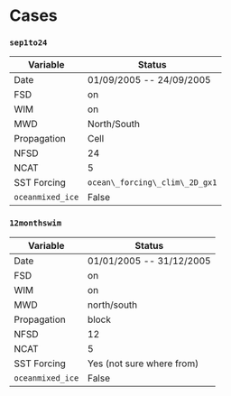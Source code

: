 # Cases

### ```sep1to24``` 
| Variable | Status |
| ------ | ------ |
| Date | 01/09/2005 -- 24/09/2005 |
| FSD | on |
| WIM | on |
| MWD | North/South |
| Propagation | Cell |
| NFSD | 24 |
| NCAT | 5 |
| SST Forcing | ```ocean\_forcing\_clim\_2D_gx1```|
| ```oceanmixed_ice``` | False| 

### ```12monthswim``` 
| Variable | Status |
| ------ | ------ |
| Date | 01/01/2005 -- 31/12/2005 |
| FSD | on |
| WIM | on |
| MWD | north/south |
| Propagation | block |
| NFSD | 12 |
| NCAT | 5 |
| SST Forcing | Yes (not sure where from)|
| ```oceanmixed_ice``` | False| 








